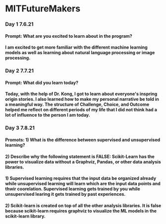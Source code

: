 # MITFutureMakers
### Day 1 7.6.21
#### Prompt: What are you excited to learn about in the program?
#### I am excited to get more familiar with the different machine learning models as well as learning about natural language processing or image processing. 

### Day 2 7.7.21
#### Prompt: What did you learn today?
#### Today, with the help of Dr. Kong, I got to learn about everyone's inspring origin stories. I also learned how to make my personal narrative be told in a meaningful way. The structure of Challenge, Choice, and Outcome helped me reflect on different periods of my life that I did not think had a lot of influence to the person I am today. 


### Day 3 7.8.21
#### Promots: 1) What is the difference between supervised and unsupervised learning?
#### 2) Describe why the following statement is FALSE: Scikit-Learn has the power to visualize data without a Graphviz, Pandas, or other data analysis libraries.

#### 1) Supervised learning requires that the input data be organized already while unsupervised learning will learn which are the input data points and thwir coorelation. Supervised learning gets trained by you while unsupervised learing it gets trained by past experiences. 
#### 2) Scikit-learn is created on top of all the other analysis libraries. It is false because scikit-learn requires graphviz to visualize the ML models in the scikit-learn library. 


